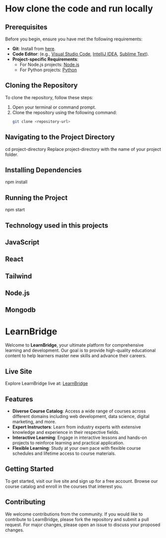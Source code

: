 # How clone the code and run locally
## Prerequisites
Before you begin, ensure you have met the following requirements:
- **Git**: Install from [here](https://git-scm.com/book/en/v2/Getting-Started-Installing-Git).
- **Code Editor**: (e.g., [Visual Studio Code](https://code.visualstudio.com/), [IntelliJ IDEA](https://www.jetbrains.com/idea/), [Sublime Text](https://www.sublimetext.com/)).
- **Project-specific Requirements**: 
  - For Node.js projects: [Node.js](https://nodejs.org/)
  - For Python projects: [Python](https://www.python.org/)

## Cloning the Repository
To clone the repository, follow these steps:

1. Open your terminal or command prompt.
2. Clone the repository using the following command:
   ```bash
   git clone <repository-url>
   
## Navigating to the Project Directory
cd project-directory
Replace project-directory with the name of your project folder.

## Installing Dependencies
npm install

## Running the Project
npm start

## Technology used in this projects
## JavaScript 
## React
## Tailwind
## Node.js
## Mongodb

# LearnBridge

Welcome to **LearnBridge**, your ultimate platform for comprehensive learning and development. Our goal is to provide high-quality educational content to help learners master new skills and advance their careers.

## Live Site

Explore LearnBridge live at: [LearnBridge](https://learnbridge-11de6.web.app/)

## Features

- **Diverse Course Catalog**: Access a wide range of courses across different domains including web development, data science, digital marketing, and more.
- **Expert Instructors**: Learn from industry experts with extensive knowledge and experience in their respective fields.
- **Interactive Learning**: Engage in interactive lessons and hands-on projects to reinforce learning and practical application.
- **Flexible Learning**: Study at your own pace with flexible course schedules and lifetime access to course materials.

## Getting Started

To get started, visit our live site and sign up for a free account. Browse our course catalog and enroll in the courses that interest you.

## Contributing

We welcome contributions from the community. If you would like to contribute to LearnBridge, please fork the repository and submit a pull request. For major changes, please open an issue to discuss your proposed changes.
